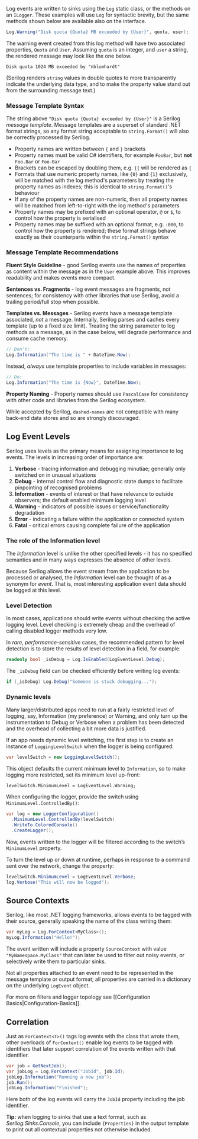 Log events are written to sinks using the `Log` static class, or the methods on an `ILogger`. These examples will use `Log` for syntactic brevity, but the same methods shown below are available also on the interface.

```csharp
Log.Warning("Disk quota {Quota} MB exceeded by {User}", quota, user);
```

The warning event created from this log method will have two associated properties, `Quota` and `User`. Assuming `quota` is an integer, and `user` a string, the rendered message may look like the one below.

```
Disk quota 1024 MB exceeded by "nblumhardt"
```

(Serilog renders `string` values in double quotes to more transparently indicate the underlying data type, and to make the property value stand out from the surrounding message text.)

### Message Template Syntax

The string above `"Disk quota {Quota} exceeded by {User}"` is a Serilog _message template_. Message templates are a superset of standard .NET format strings, so any format string acceptable to `string.Format()` will also be correctly processed by Serilog.

* Property names are written between `{` and `}` brackets
* Property names must be valid C# identifiers, for example `FooBar`, but **not** `Foo.Bar` or `Foo-Bar`
* Brackets can be escaped by doubling them, e.g. `{{` will be rendered as `{`
* Formats that use numeric property names, like `{0}` and `{1}` exclusively, will be matched with the log method's parameters by treating the property names as indexes; this is identical to `string.Format()`'s behaviour
* If any of the property names are non-numeric, then all property names will be matched from left-to-right with the log method's parameters
* Property names may be prefixed with an optional operator, `@` or `$`, to control how the property is serialised
* Property names may be suffixed with an optional format, e.g. `:000`, to control how the property is rendered; these format strings behave exactly as their counterparts within the `string.Format()` syntax

### Message Template Recommendations

**Fluent Style Guideline** - good Serilog events use the names of properties as content within the message as in the `User` example above. This improves readability and makes events more compact.

**Sentences vs. Fragments** - log event messages are fragments, not sentences; for consistency with other libraries that use Serilog, avoid a trailing period/full stop when possible.

**Templates vs. Messages** - Serilog events have a message template associated, _not_ a message. Internally, Serilog parses and caches every template (up to a fixed size limit). Treating the string parameter to log methods as a message, as in the case below, will degrade performance and consume cache memory.

```csharp
// Don't:
Log.Information("The time is " + DateTime.Now);
```

Instead, _always_ use template properties to include variables in messages:

```csharp
// Do:
Log.Information("The time is {Now}", DateTime.Now);
```

**Property Naming** - Property names should use `PascalCase` for consistency with other code and libraries from the Serilog ecosystem.

While accepted by Serilog, `dashed-names` are not compatible with many back-end data stores and so are strongly discouraged.

## Log Event Levels

Serilog uses levels as the primary means for assigning importance to log events. The levels in increasing order of importance are:

1. **Verbose** - tracing information and debugging minutiae; generally only switched on in unusual situations
2. **Debug** - internal control flow and diagnostic state dumps to facilitate pinpointing of recognised problems
3. **Information** - events of interest or that have relevance to outside observers; the default enabled minimum logging level
4. **Warning** - indicators of possible issues or service/functionality degradation
5. **Error** - indicating a failure within the application or connected system
6. **Fatal** - critical errors causing complete failure of the application

### The role of the Information level

The _Information_ level is unlike the other specified levels - it has no specified semantics and in many ways expresses the absence of other levels.

Because Serilog allows the event stream from the application to be processed or analysed, the _Information_ level can be thought of as a synonym for _event_. That is, most interesting application event data should be logged at this level.

### Level Detection

In most cases, applications should write events without checking the active logging level. Level checking is extremely cheap and the overhead of calling disabled logger methods very low.

In _rare, performance-sensitive_ cases, the recommended pattern for level detection is to store the results of level detection in a field, for example:

```csharp
readonly bool _isDebug = Log.IsEnabled(LogEventLevel.Debug);
```

The `_isDebug` field can be checked efficiently before writing log events:

```csharp
if (_isDebug) Log.Debug("Someone is stuck debugging...");
```

### Dynamic levels

Many larger/distributed apps need to run at a fairly restricted level of logging, say, Information (my preference) or Warning, and only turn up the instrumentation to Debug or Verbose when a problem has been detected and the overhead of collecting a bit more data is justified.

If an app needs dynamic level switching, the first step is to create an instance of `LoggingLevelSwitch` when the logger is being configured:

```csharp
var levelSwitch = new LoggingLevelSwitch();
```

This object defaults the current minimum level to `Information`, so to make logging more restricted, set its minimum level up-front:

```
levelSwitch.MinimumLevel = LogEventLevel.Warning;
```

When configuring the logger, provide the switch using `MinimumLevel.ControlledBy()`:

```csharp
var log = new LoggerConfiguration()
  .MinimumLevel.ControlledBy(levelSwitch)
  .WriteTo.ColoredConsole()
  .CreateLogger();
```

Now, events written to the logger will be filtered according to the switch’s `MinimumLevel` property.

To turn the level up or down at runtime, perhaps in response to a command sent over the network, change the property:

```csharp
levelSwitch.MinimumLevel = LogEventLevel.Verbose;
log.Verbose("This will now be logged");
```

## Source Contexts

Serilog, like most .NET logging frameworks, allows events to be tagged with their source, generally speaking the name of the class writing them:

```csharp
var myLog = Log.ForContext<MyClass>();
myLog.Information("Hello!");
```

The event written will include a property `SourceContext` with value `"MyNamespace.MyClass"` that can later be used to filter out noisy events, or selectively write them to particular sinks.

Not all properties attached to an event need to be represented in the message template or output format; all properties are carried in a dictionary on the underlying `LogEvent` object.

For more on filters and logger topology see [[Configuration Basics|Configuration-Basics]].

## Correlation

Just as `ForContext<T>()` tags log events with the class that wrote them, other overloads of `ForContext()` enable log events to be tagged with identifiers that later support correlation of the events written with that identifier.

```csharp
var job = GetNextJob();
var jobLog = Log.ForContext("JobId", job.Id);
jobLog.Information("Running a new job");
job.Run();
jobLog.Information("Finished");
```

Here both of the log events will carry the `JobId` property including the job identifier.

**Tip:** when logging to sinks that use a text format, such as _Serilog.Sinks.Console_, you can include `{Properties}` in the output template to print out all contextual properties not otherwise included.